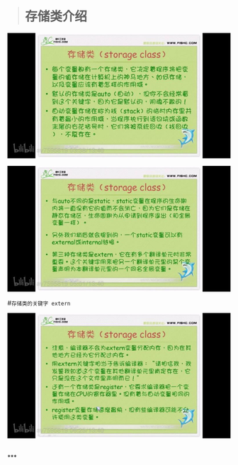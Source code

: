 ># 存储类介绍
![存储类介绍_1](./../Pictures/c0_28.jpg)

![存储类介绍_2](./../Pictures/c0_29.jpg)

#`存储类的关键字 extern`

![extern 使用](./../Pictures/c0_30.jpg)



<br/>
***
<br/>
